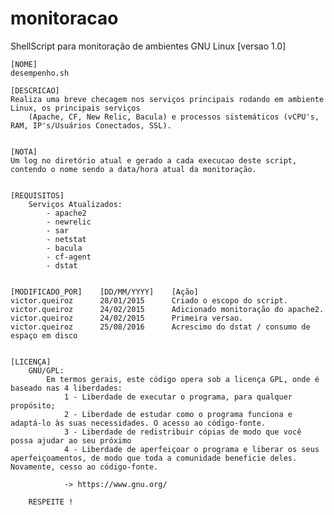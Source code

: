 # monitoracao
ShellScript para monitoração de ambientes GNU Linux
 	[versao 1.0]

 	[NOME]
   	desempenho.sh

 	[DESCRICAO]
   	Realiza uma breve checagem nos serviços principais rodando em ambiente Linux, os principais serviços 
		(Apache, CF, New Relic, Bacula) e processos sistemáticos (vCPU's, RAM, IP's/Usuários Conectados, SSL).


 	[NOTA]
   	Um log no diretório atual e gerado a cada execucao deste script, contendo o nome sendo a data/hora atual da monitoração.


 	[REQUISITOS]
 		Serviços Atualizados:
			- apache2
			- newrelic
			- sar
			- netstat
			- bacula
			- cf-agent
			- dstat


	[MODIFICADO_POR]	[DD/MM/YYYY]	[Ação]
  	victor.queiroz 		28/01/2015		Criado o escopo do script.
  	victor.queiroz   	24/02/2015		Adicionado monitoração do apache2.
  	victor.queiroz   	24/02/2015		Primeira versao.
	victor.queiroz		25/08/2016		Acrescimo do dstat / consumo de espaço em disco


	[LICENÇA]
		GNU/GPL:
			Em termos gerais, este código opera sob a licença GPL, onde é baseado nas 4 liberdades:
				1 - Liberdade de executar o programa, para qualquer propósito;
				2 - Liberdade de estudar como o programa funciona e adaptá-lo às suas necessidades. O acesso ao código-fonte.
				3 - Liberdade de redistribuir cópias de modo que você possa ajudar ao seu próximo
				4 - Liberdade de aperfeiçoar o programa e liberar os seus aperfeiçoamentos, de modo que toda a comunidade beneficie deles. Novamente, cesso ao código-fonte.
		
				-> https://www.gnu.org/
				
		RESPEITE !
